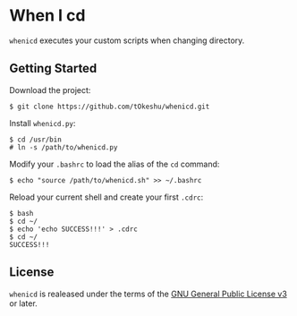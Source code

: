When I cd
=========

`whenicd` executes your custom scripts when changing directory.

Getting Started
---------------

Download the project:

    $ git clone https://github.com/tOkeshu/whenicd.git

Install `whenicd.py`:

    $ cd /usr/bin
    # ln -s /path/to/whenicd.py

Modify your `.bashrc` to load the alias of the `cd` command:

    $ echo "source /path/to/whenicd.sh" >> ~/.bashrc

Reload your current shell and create your first `.cdrc`:

    $ bash
    $ cd ~/
    $ echo 'echo SUCCESS!!!' > .cdrc
    $ cd ~/
    SUCCESS!!!

License
-------

`whenicd` is realeased under the terms of the
[GNU General Public License v3](http://www.gnu.org/licenses/gpl.html)
or later.
